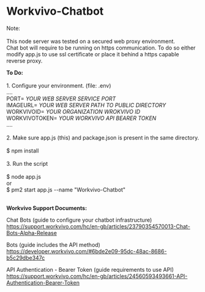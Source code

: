 # Workvivo-Chatbot
<p>
  Note:<br><br>
  This node server was tested on a secured web proxy environment.<br>
  Chat bot will require to be running on https communication.
  To do so either modify app.js to use ssl certificate or place it behind a https capable reverse proxy. 
</p>


<p>
<b>To Do:</b><br><br>
1. Configure your environment. (file: .env)<br>
....<br>
PORT= <i>YOUR WEB SERVER SERVICE PORT</i> <br>
IMAGEURL= <i>YOUR WEB SERVER PATH TO PUBLIC DIRECTORY</i> <br>
WORKVIVOID= <i>YOUR ORGANIZATION WROKVIVO ID</i> <br>
WORKVIVOTOKEN= <i>YOUR WORKVIVO API BEARER TOKEN</i> <br>
....<br><br>
2. Make sure app.js (this) and package.json is present in the same directory.<br><br>
 $ npm install<br>
  <br>
3. Run the script<br>
  <br>
 $ node app.js<br>
   or<br>
 $ pm2 start app.js --name "Workvivo-Chatbot"<br><br>
</p>

<p>
<b>Workvivo Support Documents:</b>

Chat Bots (guide to configure your chatbot infrastructure)<br>
https://support.workvivo.com/hc/en-gb/articles/23790354570013-Chat-Bots-Alpha-Release

Bots (guide includes the API method)<br>
https://developer.workvivo.com/#6bde2e09-95dc-48ac-8686-b5c29dbe347c

API Authentication - Bearer Token (guide requirements to use API)<br>
https://support.workvivo.com/hc/en-gb/articles/24560593493661-API-Authentication-Bearer-Token
</p>
